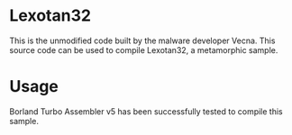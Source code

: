 Lexotan32
==========

This is the unmodified code built by the malware developer Vecna.  This source code can be used to compile Lexotan32, a metamorphic sample.

Usage
=========

Borland Turbo Assembler v5 has been successfully tested to compile this sample.
